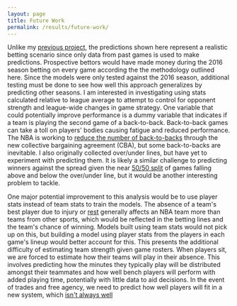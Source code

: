 ```yaml
---
layout: page
title: Future Work
permalink: /results/future-work/
---
```


Unlike my [previous project](https://klane.github.io/databall1), the predictions shown here represent a realistic betting scenario since only data from past games is used to make predictions. Prospective bettors would have made money during the 2016 season betting on every game according the the methodology outlined here. Since the models were only tested against the 2016 season, additional testing must be done to see how well this approach generalizes by predicting other seasons. I am interested in investigating using stats calculated relative to league average to attempt to control for opponent strength and league-wide changes in game strategy. One variable that could potentially improve performance is a dummy variable that indicates if a team is playing the second game of a back-to-back. Back-to-back games can take a toll on players' bodies causing fatigue and reduced performance. The NBA is working to [reduce the number of back-to-backs](https://www.nytimes.com/2016/12/18/sports/basketball/nba-schedule-contract.html) through the new collective bargaining agreement (CBA), but some back-to-backs are inevitable. I also originally collected over/under lines, but have yet to experiment with predicting them. It is likely a similar challenge to predicting winners against the spread given the near [50/50 split](data-exploration.md) of games falling above and below the over/under line, but it would be another interesting problem to tackle.

One major potential improvement to this analysis would be to use player stats instead of team stats to train the models. The absence of a team's best player due to injury or [rest](https://www.si.com/nba/2017/03/13/warriors-spurs-stephen-curry-kevin-durant-kawhi-leonard-player-rest) generally affects an NBA team more than teams from other sports, which would be reflected in the betting lines and the team's chance of winning. Models built using team stats would not pick up on this, but building a model using player stats from the players in each game's lineup would better account for this. This presents the additional difficulty of estimating team strength given game rosters. When players sit, we are forced to estimate how their teams will play in their absence. This involves predicting how the minutes they typically play will be distributed amongst their teammates and how well bench players will perform with added playing time, potentially with little data to aid decisions. In the event of trades and free agency, we need to predict how well players will fit in a new system, which [isn't always well](http://grantland.com/the-triangle/2015-nba-free-agency-3-point-shooter-danny-green-demarre-carroll/)
